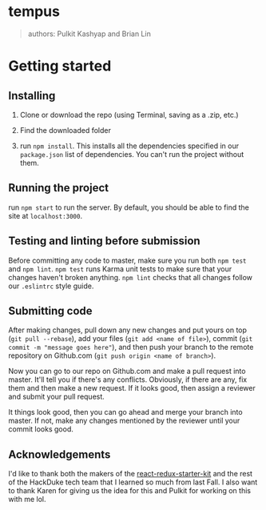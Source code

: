 # tempus

> authors: Pulkit Kashyap and Brian Lin

# Getting started

## Installing

1. Clone or download the repo (using Terminal, saving as a .zip, etc.)

2. Find the downloaded folder 

3. run `npm install`. This installs all the dependencies specified in our `package.json` list of dependencies. You can't run the project without them.

## Running the project

run `npm start` to run the server. By default, you should be able to find the site at `localhost:3000`. 

## Testing and linting before submission

Before committing any code to master, make sure you run both `npm test` and `npm lint`. `npm test` runs Karma unit tests to make sure that your changes haven't broken anything. `npm lint` checks that all changes follow our `.eslintrc` style guide. 

## Submitting code

After making changes, pull down any new changes and put yours on top (`git pull --rebase`), add your files (`git add <name of file>`), commit (`git commit -m "message goes here"`), and then push your branch to the remote repository on Github.com (`git push origin <name of branch>`). 

Now you can go to our repo on Github.com and make a pull request into master. It'll tell you if there's any conflicts. Obviously, if there are any, fix them and then make a new request. If it looks good, then assign a reviewer and submit your pull request. 

It things look good, then you can go ahead and merge your branch into master. If not, make any changes mentioned by the reviewer until your commit looks good. 

## Acknowledgements

I'd like to thank both the makers of the [react-redux-starter-kit](https://github.com/davezuko/react-redux-starter-kit) and the rest of the HackDuke tech team that I learned so much from last Fall. I also want to thank Karen for giving us the idea for this and Pulkit for working on this with me lol. 
